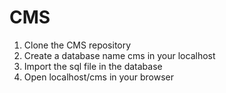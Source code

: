 # CMS

1. Clone the CMS repository
2. Create a database name cms in your localhost
3. Import the sql file in the database
4. Open localhost/cms in your browser